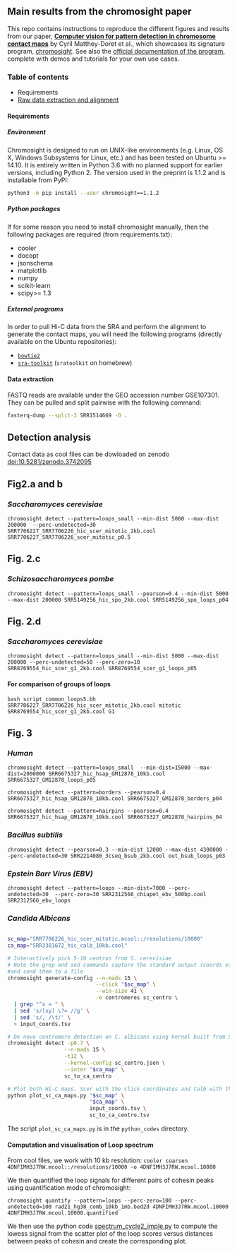 ## Main results from the chromosight paper

This repo contains instructions to reproduce the different figures and results from our paper, **[Computer vision for pattern detection in chromosome contact maps](https://www.biorxiv.org/content/10.1101/2020.03.08.981910v3.full)** by Cyril Matthey-Doret et al., which showcases its signature program, [chromosight](https://github.com/koszullab/chromosight). See also the [official documentation of the program](https://chromosight.readthedocs.io), complete with demos and tutorials for your own use cases.


### Table of contents

* Requirements
* [Raw data extraction and alignment](https://github.com/koszullab/chromosight_codes_for_bioanalysis/blob/master/README.md#raw-data-extraction-and-alignment)

#### Requirements

##### Environment

Chromosight is designed to run on UNIX-like environments (e.g. Linux, OS X, Windows Subsystems for Linux, etc.) and has been tested on Ubuntu >= 14.10. It is entirely written in Python 3.6 with no planned support for earlier versions, including Python 2. The version used in the preprint is 1.1.2 and is installable from PyPI:

```sh
python3 -m pip install --user chromosight==1.1.2
```

##### Python packages

If for some reason you need to install chromosight manually, then the following packages are required (from requirements.txt):

* cooler
* docopt
* jsonschema
* matplotlib
* numpy
* scikit-learn
* scipy>= 1.3

##### External programs

In order to pull Hi-C data from the SRA and perform the alignment to generate the contact maps, you will need the following programs (directly available on the  Ubuntu repositories):

* [`bowtie2`](http://bowtie-bio.sourceforge.net/bowtie2/index.shtml)
* [`sra-toolkit`](https://www.ncbi.nlm.nih.gov/books/NBK158900/) (`sratoolkit` on homebrew)

#### Data extraction

FASTQ reads are available under the GEO accession number GSE107301. They can be pulled and split pairwise with the following command: 

```bash
fasterq-dump --split-3 SRR1514669 -O .
```

## Detection analysis
 
Contact data as cool files can be dowloaded on zenodo [doi:10.5281/zenodo.3742095](https://zenodo.org/record/3742095)

## Fig2.a and b
### *Saccharomyces cerevisiae*

```chromosight detect --pattern=loops_small --min-dist 5000 --max-dist 200000  --perc-undetected=30 SRR7706227_SRR7706226_hic_scer_mitotic_2kb.cool SRR7706227_SRR7706226_scer_mitotic_p0.5```

## Fig. 2.c
###  *Schizosaccharomyces pombe*
```chromosight detect --pattern=loops_small --pearson=0.4 --min-dist 5000 --max-dist 200000 SRR5149256_hic_spo_2kb.cool SRR5149256_spo_loops_p04```

## Fig. 2.d
### *Saccharomyces cerevisiae*
```chromosight detect --pattern=loops_small --min-dist 5000 --max-dist 200000 --perc-undetected=50 --perc-zero=10 SRR8769554_hic_scer_g1_2kb.cool SRR8769554_scer_g1_loops_p05```

#### For comparison of groups of loops

```bash script_common_loops5.bh SRR7706227_SRR7706226_hic_scer_mitotic_2kb.cool mitotic SRR8769554_hic_scer_g1_2kb.cool G1```

## Fig. 3

### *Human*

```chromosight detect --pattern=loops_small  --min-dist=15000 --max-dist=2000000 SRR6675327_hic_hsap_GM12878_10kb.cool SRR6675327_GM12878_loops_p05```

```chromosight detect --pattern=borders --pearson=0.4   SRR6675327_hic_hsap_GM12878_10kb.cool SRR6675327_GM12878_borders_p04```

```chromosight detect --pattern=hairpins --pearson=0.4  SRR6675327_hic_hsap_GM12878_10kb.cool SRR6675327_GM12878_hairpins_04```


### *Bacillus subtilis*

```chromosight detect --pearson=0.3 --min-dist 12000 --max-dist 4300000 --perc-undetected=30 SRR2214080_3cseq_bsub_2kb.cool out_bsub_loops_p03```

### *Epstein Barr Virus (EBV)*

```chromosight detect --pattern=loops --min-dist=7000 --perc-undetected=30  --perc-zero=30 SRR2312566_chiapet_ebv_500bp.cool SRR2312566_ebv_loops```

### *Candida Albicans*

```bash

sc_map="SRR7706226_hic_scer_mitotic.mcool::/resolutions/10000"
ca_map="SRR3381672_hic_calb_10kb.cool"

# Interactively pick 5-10 centros from S. cerevisiae
# Note the grep and sed commands capture the standard output (coords of clicks)
#and send them to a file
chromosight generate-config --n-mads 15 \
                            --click "$sc_map" \
                            --win-size 41 \
                            -e centromeres sc_centro \
  | grep "^x = " \
  | sed 's/[xy] \?= //g' \
  | sed 's/, /\t/' \
  > input_coords.tsv

# De novo centromere detection on C. albicans using kernel built from S. cerevisiae
chromosight detect -p0.7 \
                  --n-mads 15 \
                  -t12 \
                  --kernel-config sc_centro.json \
                  --inter "$ca_map" \
                  sc_to_ca_centro

# Plot both Hi-C maps. Scer with the click coordinates and Calb with the detected regions
python plot_sc_ca_maps.py "$sc_map" \
                          "$ca_map" \
                          input_coords.tsv \
                          sc_to_ca_centro.tsv

```

The script `plot_sc_ca_maps.py` is in the `python_codes` directory.

#### Computation and visualisation of Loop spectrum

From cool files, we work with 10 kb resolution:
```cooler coarsen 4DNFIMH3J7RW.mcool::/resolutions/10000 -o 4DNFIMH3J7RW.mcool.10000```

We then quantified the loop signals for different pairs of cohesin peaks using quantification mode of chromosight: 

```chromosight quantify --pattern=loops --perc-zero=100 --perc-undetected=100 rad21_hg38_comb_10kb_1mb.bed2d 4DNFIMH3J7RW.mcool.10000 4DNFIMH3J7RW.mcool.10000.quantified```

We then use the python code [spectrum_cycle2_imple.py](https://github.com/koszullab/chromosight_analyses_scripts/blob/master/python_codes/spectrum_cycle2_imple.py) to compute the lowess signal from the scatter plot of the loop scores versus distances between 
peaks of cohesin and create the corresponding plot. 

